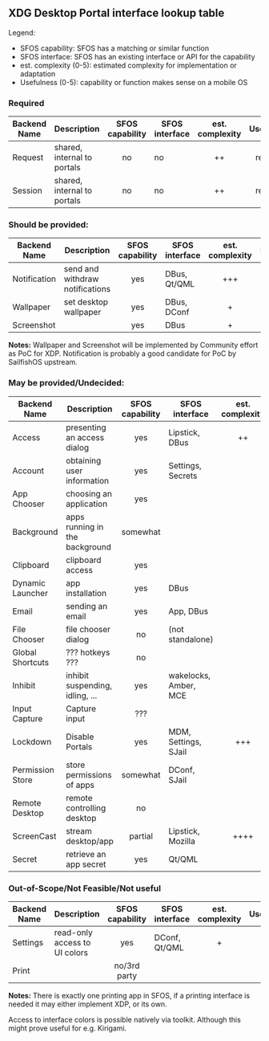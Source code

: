 ## XDG Desktop Portal interface lookup table

Legend:

 - SFOS capability: SFOS has a matching or similar function
 - SFOS interface:  SFOS has an existing interface or API for the capability
 - est. complexity (0-5): estimated complexity for implementation or adaptation
 - Usefulness (0-5): capability or function makes sense on a mobile OS


### Required

| Backend Name      | Description                     | SFOS capability | SFOS interface | est. complexity | Usefulness |
| ----------------- | ---------------------------     | :-------------: | -------------- | :-------------: | :--------: |
|  Request          | shared, internal to portals     |      no         |     no         |     ++          | required   |
|  Session          | shared, internal to portals     |      no         |     no         |     ++          | required   |


### Should be provided:
| Backend Name      | Description                     | SFOS capability | SFOS interface | est. complexity | Usefulness |
| ----------------- | ---------------------------     | :-------------: | -------------- | :-------------: | :--------: |
|  Notification     | send and withdraw notifications |  yes            | DBus, Qt/QML   |     +++         |  ++++      |
|  Wallpaper        | set desktop wallpaper           |  yes            | DBus, DConf    |     +           |  +++       |
|  Screenshot       |                                 |  yes            | DBus           |     +           |            |

**Notes:**
Wallpaper and Screenshot will be implemented by Community effort as PoC for XDP.
Notification is probably a good candidate for PoC by SailfishOS upstream.


### May be provided/Undecided:

| Backend Name      | Description                     | SFOS capability | SFOS interface | est. complexity | Usefulness |
| ----------------- | ---------------------------     | :-------------: | -------------- | :-------------: | :--------: |
|  Access           | presenting an access dialog     |  yes            | Lipstick, DBus |   ++            |            |
|  Account          | obtaining user information      |  yes            | Settings, Secrets |              |            |
|  App Chooser      | choosing an application         |  yes            |                |                 |            |
|  Background       | apps running in the background  |  somewhat       |                |                 |            |
|  Clipboard        | clipboard access                |  yes            |                |                 |            |
|  Dynamic Launcher | app installation                |  yes            | DBus           |                 |            |
|  Email            | sending an email                |  yes            | App, DBus      |                 |            |
|  File Chooser     | file chooser dialog             |  no             | (not standalone) |               |            |
|  Global Shortcuts | ??? hotkeys ???                 |  no             |                |                 |            |
|  Inhibit          | inhibit suspending, idling, ... |  yes            | wakelocks, Amber, MCE |          |            |
|  Input Capture    | Capture input                   |  ???            |                |                 |            |
|  Lockdown         | Disable Portals                 |  yes            | MDM, Settings, SJail | +++       |            |
|  Permission Store | store permissions of apps       |  somewhat       | DConf, SJail   |                 |            |
|  Remote Desktop   | remote controlling desktop      |  no             |                |                 |  ++        |
|  ScreenCast       | stream desktop/app              |  partial        | Lipstick, Mozilla |  ++++        |  ++++      |
|  Secret           | retrieve an app secret          |  yes            | Qt/QML         |                 |            |


### Out-of-Scope/Not Feasible/Not useful

| Backend Name      | Description                     | SFOS capability | SFOS interface | est. complexity | Usefulness |
| ----------------- | ---------------------------     | :-------------: | -------------- | :-------------: | :--------: |
|  Settings         | read-only access to UI colors   |  yes            | DConf, Qt/QML  |   +             |  +         |
|  Print            |                                 |  no/3rd party   |                |                 |            |

**Notes:**
There is exactly one printing app in SFOS, if a printing interface is needed it may either implement XDP, or its own.

Access to interface colors is possible natively via toolkit. Although this might prove useful for e.g. Kirigami.
